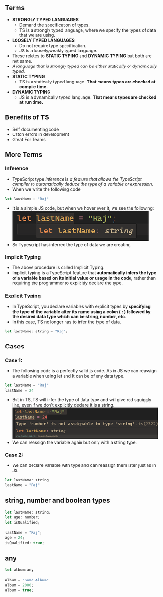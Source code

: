 ## Terms
- **STRONGLY TYPED LANGUAGES**
	- Demand the specification of types.
	- TS is a strongly typed language, where we specify the types of data that we are using.
- **LOOSELY TYPED LANGUAGES**
	- Do not require type specification.
	- JS is a loosely/weakly typed language.
- These relates to **STATIC TYPING** and **DYNAMIC TYPING** but both are not same.
- *A language that is strongly typed can be either statically or dynamically typed.*
- **STATIC TYPING**
	- TS is a statically typed language. **That means types are checked at compile time.**
- **DYNAMIC TYPING**
	- JS is a dynamically typed language. **That means types are checked at run time.**

## Benefits of TS
- Self documenting code
- Catch errors in development
- Great For Teams

## More Terms
### Inference
- TypeScript type _inference_ is _a feature that allows the TypeScript compiler to automatically deduce the type of a variable or expression_.
- When we write the following code:
```js
let lastName = "Raj"
```
- It is a simple JS code, but when we hover over it, we see the following:
 ![image](typescript/images/image-1.png)
 - So Typescript has inferred the type of data we are creating.

### Implicit Typing
- The above procedure is called Implicit Typing.
- Implicit typing is a TypeScript feature that **automatically infers the type of a variable based on its initial value or usage in the code**, rather than requiring the programmer to explicitly declare the type.

### Explicit Typing
- In TypeScript, you declare variables with explicit types by **specifying the type of the variable after its name using a colon ( : ) followed by the desired data type which can be string, number, etc**.
- In this case, TS no longer has to infer the type of data.
```js
let lastName: string = "Raj";
```

## Cases
### Case 1:
- The following code is a perfectly valid js code. As in JS we can reassign a variable when using let and It can be of any data type.
```js
let lastName = "Raj"
lastName = 24
```
- But in TS, TS will infer the type of data type and will give red squiggly line, even if we don't explicitly declare it is a string.
![image](typescript/images/image-2.png)
- We can reassign the variable again but only with a string type.

### Case 2:
- We can declare variable with type and can reassign them later just as in JS.
```js
let lastName: string
lastName = "Raj"
```
## string, number and boolean types
```js
let lastName: string;
let age: number;
let isQualified;

lastName = "Raj";
age = 24;
isQualified: true;
```

## any
```js
let album:any

album = "Some Album"
album = 2000;
album = true;
```

